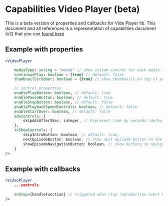 # Capabilities Video Player (beta)

This is a beta version of properties and callbacks for Vide Player lib. This document and all references is a representation of capabilities document (v2) that you can [found here](https://docs.google.com/spreadsheets/d/1cTfCN22kgeVNxZx4NHTBum6h4h5W6KMvEHOsicwDNPs/)
## Example with properties

```jsx
<VideoPlayer

    mediaType: string = "movie" // show custom control for each media type / ('movie' | 'show')
    continousPlay: boolean = {true} // default: false
    thumbnailScrubber: boolean = {true} // show thumbnails on top of progress bar / default: false

    // control properties
    enablePlayButton: boolean, // default: true
    enablePauseButton: boolean, // default: true
    enableStopButton: boolean, // default: false
    enablePlaybackSpeedControls: boolean, // default: false
    enableStartOver: boolean, // default: false
    adsControls: {
        skipAdsAfterXSec: integer, // Rrpresent time by seconds (default: 5)
    },
    tvShowControls: {
        skipIntroButton: boolean, // default: true,
        nextEpisodeButton: boolean, // show next episode button on the end of actual episode / default: false
        showEpisodeNavigationButton: boolean, // show buttons to navigate to past and next episode / default: true
    }
/>
```

## Example with callbacks

```jsx
<VideoPlayer
    ...controls
    
    onStop={handleFunction} // triggered when stop reproduction event has been dispatched
/>
```